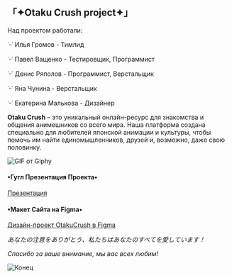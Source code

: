## 「✦Otaku Crush project✦」 ##


Над проектом работали:

˙ᵕ˙ Илья Громов - Тимлид

˙ᵕ˙ Павел Ващенко - Тестировщик, Программист

˙ᵕ˙ Денис Ряполов - Программист, Верстальщик

˙ᵕ˙ Яна Чунина - Верстальщик

˙ᵕ˙ Екатерина Малькова - Дизайнер



**Otaku Crush** – это уникальный онлайн-ресурс для знакомства и общения анимешников со всего мира. Наша платформа создана специально для любителей японской анимации и культуры, чтобы помочь им найти единомышленников, друзей и, возможно, даже свою половинку.

![GIF от Giphy](https://media.giphy.com/media/VDo1OeV57IPPG/giphy.gif)


#### •Гугл Презентация Проекта•  ####

[Презентация](https://docs.google.com/presentation/d/1mum5CaCCcS2jTaUbahBdyNkTGUvy9mQwlIIT6oxrku0/edit#slide=id.g2ce7b98131c_0_50)

#### •Макет Сайта на Figma•  ####


[Дизайн-проект OtakuCrush в Figma](https://www.figma.com/design/0nOrOHydEarwfIXLz189i6/OtakuCrush?node-id=439-57&t=vKDaJfbdjTB7rfLf-0)


*あなたの注意をありがとう、私たちはあなたのすべてを愛しています！*

*Спасибо за ваше внимание, мы вас всех любим!*

![Конец](https://media.giphy.com/media/4pjmklYD0lfQQ/giphy.gif)
